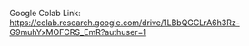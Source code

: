 Google Colab Link: https://colab.research.google.com/drive/1LBbQGCLrA6h3Rz-G9muhYxMOFCRS_EmR?authuser=1
